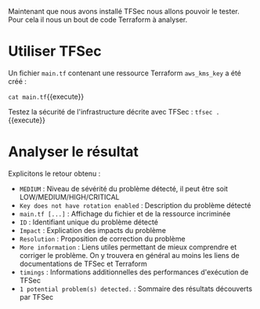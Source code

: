 Maintenant que nous avons installé TFSec nous allons pouvoir le tester. Pour cela il nous un bout de code Terraform à analyser.

# Utiliser TFSec

Un fichier `main.tf` contenant une ressource Terraform `aws_kms_key` a été créé :

`cat main.tf`{{execute}}

Testez la sécurité de l'infrastructure décrite avec TFSec :
`tfsec .`{{execute}}

# Analyser le résultat

Explicitons le retour obtenu :

- `MEDIUM` : Niveau de sévérité du problème détecté, il peut être soit LOW/MEDIUM/HIGH/CRITICAL
- `Key does not have rotation enabled` : Description du problème détecté
- `main.tf [...]` : Affichage du fichier et de la ressource incriminée
- `ID` : Identifiant unique du problème détecté
- `Impact` : Explication des impacts du problème
- `Resolution` : Proposition de correction du problème
- `More information` : Liens utiles permettant de mieux comprendre et corriger le problème. On y trouvera en général au moins les liens de documentations de TFSec et Terraform
- `timings` : Informations additionnelles des performances d'exécution de TFSec
- `1 potential problem(s) detected.` : Sommaire des résultats découverts par TFSec

